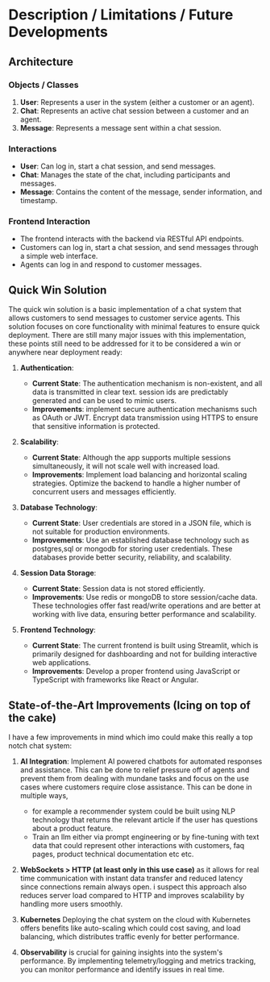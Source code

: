 # Description / Limitations / Future Developments
## Architecture
### Objects / Classes
1. **User**: Represents a user in the system (either a customer or an agent).
2. **Chat**: Represents an active chat session between a customer and an agent.
3. **Message**: Represents a message sent within a chat session.

### Interactions
- **User**: Can log in, start a chat session, and send messages.
- **Chat**: Manages the state of the chat, including participants and messages.
- **Message**: Contains the content of the message, sender information, and timestamp.

### Frontend Interaction
- The frontend interacts with the backend via RESTful API endpoints.
- Customers can log in, start a chat session, and send messages through a simple web interface.
- Agents can log in and respond to customer messages.

## Quick Win Solution
The quick win solution is a basic implementation of a chat system that allows customers to send messages to customer service agents. This solution focuses on core functionality with minimal features to ensure quick deployment. There are still many major issues with this implementation, these points still need to be addressed for it to be considered a win or anywhere near deployment ready:

1. **Authentication**: 
    - **Current State**: The authentication mechanism is non-existent, and all data is transmitted in clear text. session ids are predictably generated and can be used to mimic users.
    - **Improvements**: implement secure authentication mechanisms such as OAuth or JWT. Encrypt data transmission using HTTPS to ensure that sensitive information is protected.

2. **Scalability**:
    - **Current State**: Although the app supports multiple sessions simultaneously, it will not scale well with increased load.
    - **Improvements**: Implement load balancing and horizontal scaling strategies. Optimize the backend to handle a higher number of concurrent users and messages efficiently.

3. **Database Technology**:
    - **Current State**: User credentials are stored in a JSON file, which is not suitable for production environments.
    - **Improvements**: Use an established database technology such as postgres,sql or mongodb for storing user credentials. These databases provide better security, reliability, and scalability.

4. **Session Data Storage**:
    - **Current State**: Session data is not stored efficiently.
    - **Improvements**: Use redis or mongoDB to store session/cache data. These technologies offer fast read/write operations and are better at working with live data, ensuring better performance and scalability.

5. **Frontend Technology**:
    - **Current State**: The current frontend is built using Streamlit, which is primarily designed for dashboarding and not for building interactive web applications.
    - **Improvements**: Develop a proper frontend using JavaScript or TypeScript with frameworks like React or Angular. 
 
## State-of-the-Art Improvements (Icing on top of the cake)

I have a few improvements in mind which imo could make this really a top notch chat system:

1. **AI Integration**: Implement AI powered chatbots for automated responses and assistance. This can be done to relief pressure off of agents and prevent them from dealing with mundane tasks and focus on the use cases where customers require close assistance. This can be done in multiple ways,
    - for example a recommender system could be built using NLP technology that returns the relevant article if the user has questions about a product feature.
    - Train an llm either via prompt engineering or by fine-tuning with text data that could represent other interactions with customers, faq pages, product technical documentation etc etc.

2.  **WebSockets > HTTP (at least only in this use case)**
 as it allows for real time communication with instant data transfer and reduced latency since connections remain always open. i suspect this approach also reduces server load compared to HTTP and improves scalability by handling more users smoothly. 
 
3. **Kubernetes** Deploying the chat system on the cloud with Kubernetes offers benefits like auto-scaling which could cost saving, and load balancing, which distributes traffic evenly for better performance. 

4. **Observability** is crucial for gaining insights into the system's performance. By implementing telemetry/logging and metrics tracking, you can monitor performance and identify issues in real time. 